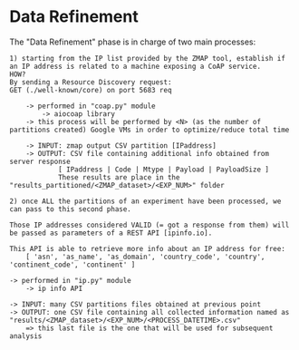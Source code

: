 # Data Refinement

The "Data Refinement" phase is in charge of two main processes:

    1) starting from the IP list provided by the ZMAP tool, establish if an IP address is related to a machine exposing a CoAP service.
    HOW?
    By sending a Resource Discovery request:
    GET (./well-known/core) on port 5683 req

        -> performed in "coap.py" module
            -> aiocoap library
        -> this process will be performed by <N> (as the number of partitions created) Google VMs in order to optimize/reduce total time

        -> INPUT: zmap output CSV partition [IPaddress]
        -> OUTPUT: CSV file containing additional info obtained from server response 
                [ IPaddress | Code | Mtype | Payload | PayloadSize ]
                These results are place in the "results_partitioned/<ZMAP_dataset>/<EXP_NUM>" folder

    2) once ALL the partitions of an experiment have been processed, we can pass to this second phase.

    Those IP addresses considered VALID (= got a response from them) will be passed as parameters of a REST API [ipinfo.io].

    This API is able to retrieve more info about an IP address for free:
        [ 'asn', 'as_name', 'as_domain', 'country_code', 'country', 'continent_code', 'continent' ]

    -> performed in "ip.py" module
        -> ip info API

    -> INPUT: many CSV partitions files obtained at previous point
    -> OUTPUT: one CSV file containing all collected information named as "results/<ZMAP_dataset>/<EXP_NUM>/<PROCESS_DATETIME>.csv"
        => this last file is the one that will be used for subsequent analysis